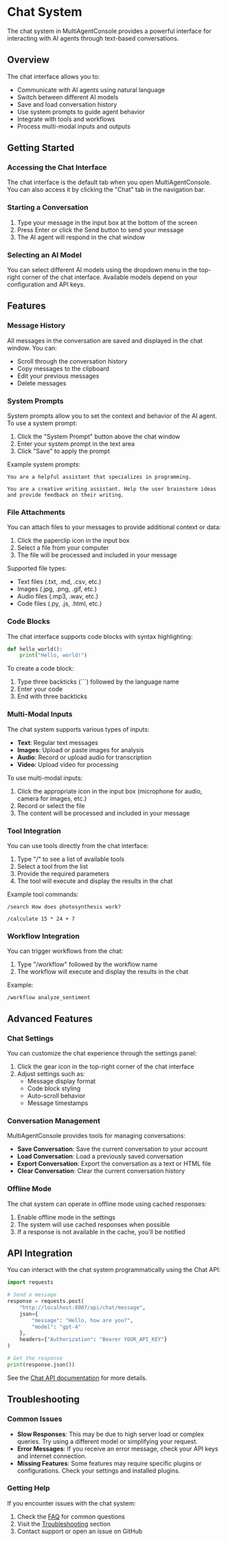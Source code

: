 # Chat System

The chat system in MultiAgentConsole provides a powerful interface for interacting with AI agents through text-based conversations.

## Overview

The chat interface allows you to:

- Communicate with AI agents using natural language
- Switch between different AI models
- Save and load conversation history
- Use system prompts to guide agent behavior
- Integrate with tools and workflows
- Process multi-modal inputs and outputs

## Getting Started

### Accessing the Chat Interface

The chat interface is the default tab when you open MultiAgentConsole. You can also access it by clicking the "Chat" tab in the navigation bar.

### Starting a Conversation

1. Type your message in the input box at the bottom of the screen
2. Press Enter or click the Send button to send your message
3. The AI agent will respond in the chat window

### Selecting an AI Model

You can select different AI models using the dropdown menu in the top-right corner of the chat interface. Available models depend on your configuration and API keys.

## Features

### Message History

All messages in the conversation are saved and displayed in the chat window. You can:

- Scroll through the conversation history
- Copy messages to the clipboard
- Edit your previous messages
- Delete messages

### System Prompts

System prompts allow you to set the context and behavior of the AI agent. To use a system prompt:

1. Click the "System Prompt" button above the chat window
2. Enter your system prompt in the text area
3. Click "Save" to apply the prompt

Example system prompts:

```
You are a helpful assistant that specializes in programming.
```

```
You are a creative writing assistant. Help the user brainstorm ideas and provide feedback on their writing.
```

### File Attachments

You can attach files to your messages to provide additional context or data:

1. Click the paperclip icon in the input box
2. Select a file from your computer
3. The file will be processed and included in your message

Supported file types:

- Text files (.txt, .md, .csv, etc.)
- Images (.jpg, .png, .gif, etc.)
- Audio files (.mp3, .wav, etc.)
- Code files (.py, .js, .html, etc.)

### Code Blocks

The chat interface supports code blocks with syntax highlighting:

```python
def hello_world():
    print("Hello, world!")
```

To create a code block:

1. Type three backticks (```) followed by the language name
2. Enter your code
3. End with three backticks

### Multi-Modal Inputs

The chat system supports various types of inputs:

- **Text**: Regular text messages
- **Images**: Upload or paste images for analysis
- **Audio**: Record or upload audio for transcription
- **Video**: Upload video for processing

To use multi-modal inputs:

1. Click the appropriate icon in the input box (microphone for audio, camera for images, etc.)
2. Record or select the file
3. The content will be processed and included in your message

### Tool Integration

You can use tools directly from the chat interface:

1. Type "/" to see a list of available tools
2. Select a tool from the list
3. Provide the required parameters
4. The tool will execute and display the results in the chat

Example tool commands:

```
/search How does photosynthesis work?
```

```
/calculate 15 * 24 + 7
```

### Workflow Integration

You can trigger workflows from the chat:

1. Type "/workflow" followed by the workflow name
2. The workflow will execute and display the results in the chat

Example:

```
/workflow analyze_sentiment
```

## Advanced Features

### Chat Settings

You can customize the chat experience through the settings panel:

1. Click the gear icon in the top-right corner of the chat interface
2. Adjust settings such as:
   - Message display format
   - Code block styling
   - Auto-scroll behavior
   - Message timestamps

### Conversation Management

MultiAgentConsole provides tools for managing conversations:

- **Save Conversation**: Save the current conversation to your account
- **Load Conversation**: Load a previously saved conversation
- **Export Conversation**: Export the conversation as a text or HTML file
- **Clear Conversation**: Clear the current conversation history

### Offline Mode

The chat system can operate in offline mode using cached responses:

1. Enable offline mode in the settings
2. The system will use cached responses when possible
3. If a response is not available in the cache, you'll be notified

## API Integration

You can interact with the chat system programmatically using the Chat API:

```python
import requests

# Send a message
response = requests.post(
    "http://localhost:8007/api/chat/message",
    json={
        "message": "Hello, how are you?",
        "model": "gpt-4"
    },
    headers={"Authorization": "Bearer YOUR_API_KEY"}
)

# Get the response
print(response.json())
```

See the [Chat API documentation](../api/chat.md) for more details.

## Troubleshooting

### Common Issues

- **Slow Responses**: This may be due to high server load or complex queries. Try using a different model or simplifying your request.
- **Error Messages**: If you receive an error message, check your API keys and internet connection.
- **Missing Features**: Some features may require specific plugins or configurations. Check your settings and installed plugins.

### Getting Help

If you encounter issues with the chat system:

1. Check the [FAQ](../faq/features.md) for common questions
2. Visit the [Troubleshooting](../troubleshooting/connection.md) section
3. Contact support or open an issue on GitHub
